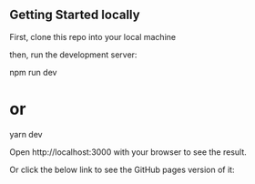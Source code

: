## Getting Started locally
First, clone this repo into your local machine

then, run the development server:

npm run dev
# or
yarn dev


Open http://localhost:3000 with your browser to see the result.

Or click the below link to see the GitHub pages version of it:

